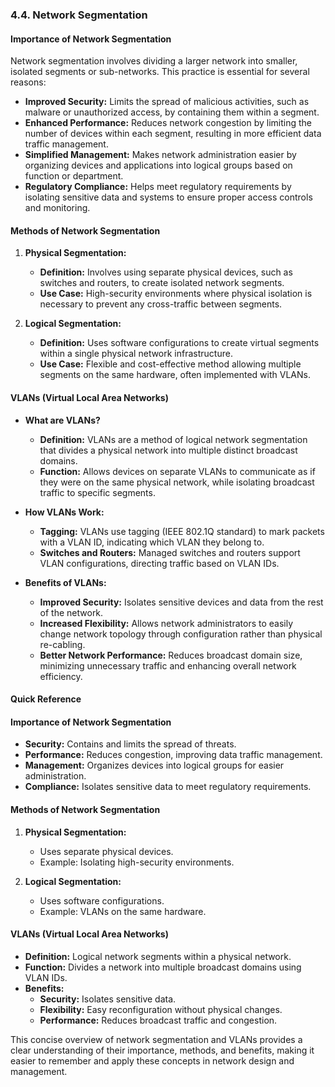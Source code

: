 ### 4.4. Network Segmentation

#### Importance of Network Segmentation

Network segmentation involves dividing a larger network into smaller, isolated segments or sub-networks. This practice is essential for several reasons:

- **Improved Security:** Limits the spread of malicious activities, such as malware or unauthorized access, by containing them within a segment.
- **Enhanced Performance:** Reduces network congestion by limiting the number of devices within each segment, resulting in more efficient data traffic management.
- **Simplified Management:** Makes network administration easier by organizing devices and applications into logical groups based on function or department.
- **Regulatory Compliance:** Helps meet regulatory requirements by isolating sensitive data and systems to ensure proper access controls and monitoring.

#### Methods of Network Segmentation

1. **Physical Segmentation:**

   - **Definition:** Involves using separate physical devices, such as switches and routers, to create isolated network segments.
   - **Use Case:** High-security environments where physical isolation is necessary to prevent any cross-traffic between segments.

2. **Logical Segmentation:**
   - **Definition:** Uses software configurations to create virtual segments within a single physical network infrastructure.
   - **Use Case:** Flexible and cost-effective method allowing multiple segments on the same hardware, often implemented with VLANs.

#### VLANs (Virtual Local Area Networks)

- **What are VLANs?**

  - **Definition:** VLANs are a method of logical network segmentation that divides a physical network into multiple distinct broadcast domains.
  - **Function:** Allows devices on separate VLANs to communicate as if they were on the same physical network, while isolating broadcast traffic to specific segments.

- **How VLANs Work:**

  - **Tagging:** VLANs use tagging (IEEE 802.1Q standard) to mark packets with a VLAN ID, indicating which VLAN they belong to.
  - **Switches and Routers:** Managed switches and routers support VLAN configurations, directing traffic based on VLAN IDs.

- **Benefits of VLANs:**
  - **Improved Security:** Isolates sensitive devices and data from the rest of the network.
  - **Increased Flexibility:** Allows network administrators to easily change network topology through configuration rather than physical re-cabling.
  - **Better Network Performance:** Reduces broadcast domain size, minimizing unnecessary traffic and enhancing overall network efficiency.

#### Quick Reference

#### Importance of Network Segmentation

- **Security:** Contains and limits the spread of threats.
- **Performance:** Reduces congestion, improving data traffic management.
- **Management:** Organizes devices into logical groups for easier administration.
- **Compliance:** Isolates sensitive data to meet regulatory requirements.

#### Methods of Network Segmentation

1. **Physical Segmentation:**

   - Uses separate physical devices.
   - Example: Isolating high-security environments.

2. **Logical Segmentation:**
   - Uses software configurations.
   - Example: VLANs on the same hardware.

#### VLANs (Virtual Local Area Networks)

- **Definition:** Logical network segments within a physical network.
- **Function:** Divides a network into multiple broadcast domains using VLAN IDs.
- **Benefits:**
  - **Security:** Isolates sensitive data.
  - **Flexibility:** Easy reconfiguration without physical changes.
  - **Performance:** Reduces broadcast traffic and congestion.

This concise overview of network segmentation and VLANs provides a clear understanding of their importance, methods, and benefits, making it easier to remember and apply these concepts in network design and management.
